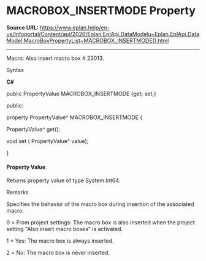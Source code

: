 # MACROBOX_INSERTMODE Property

**Source URL:** https://www.eplan.help/en-us/Infoportal/Content/api/2026/Eplan.EplApi.DataModelu~Eplan.EplApi.DataModel.MacroBoxPropertyList~MACROBOX_INSERTMODE().html

---

Macro: Also insert macro box # 23013.

Syntax

**C#**



public PropertyValue MACROBOX_INSERTMODE {get; set;}

public:

property PropertyValue^ MACROBOX_INSERTMODE {

   PropertyValue^ get();

   void set (    PropertyValue^ value);

}


#### Property Value

Returns property value of type System.Int64.

Remarks

Specifies the behavior of the macro box during insertion of the associated macro.

0 = From project settings: The macro box is also inserted when the project setting "Also insert macro boxes" is activated.

1 = Yes: The macro box is always inserted.

2 = No: The macro box is never inserted.
